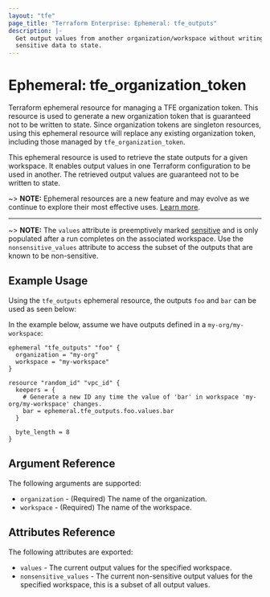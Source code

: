 ```yaml
---
layout: "tfe"
page_title: "Terraform Enterprise: Ephemeral: tfe_outputs"
description: |-
  Get output values from another organization/workspace without writing
  sensitive data to state.
---
```


# Ephemeral: tfe_organization_token

Terraform ephemeral resource for managing a TFE organization token. This
resource is used to generate a new organization token that is guaranteed not to
be written to state. Since organization tokens are singleton resources, using this ephemeral resource will replace any existing organization token, including those managed by `tfe_organization_token`.

This ephemeral resource is used to retrieve the state outputs for a given workspace.
It enables output values in one Terraform configuration to be used in another.
The retrieved output values are guaranteed not to be written to state.

~> **NOTE:** Ephemeral resources are a new feature and may evolve as we continue to explore their most effective uses. [Learn more](https://developer.hashicorp.com/terraform/language/v1.10.x/resources/ephemeral).

---


~> **NOTE:** The `values` attribute is preemptively marked [sensitive](https://developer.hashicorp.com/terraform/language/values/outputs#sensitive-suppressing-values-in-cli-output) and is only populated after a run completes on the associated workspace. Use the `nonsensitive_values` attribute to access the subset of the outputs
that are known to be non-sensitive.

## Example Usage

Using the `tfe_outputs` ephemeral resource, the outputs `foo` and `bar` can be used as seen below:

In the example below, assume we have outputs defined in a `my-org/my-workspace`:

```hcl
ephemeral "tfe_outputs" "foo" {
  organization = "my-org"
  workspace = "my-workspace"
}

resource "random_id" "vpc_id" {
  keepers = {
    # Generate a new ID any time the value of 'bar' in workspace 'my-org/my-workspace' changes.
    bar = ephemeral.tfe_outputs.foo.values.bar
  }

  byte_length = 8
}
```

## Argument Reference

The following arguments are supported:

* `organization` - (Required) The name of the organization.
* `workspace` - (Required) The name of the workspace.

## Attributes Reference

The following attributes are exported:

* `values` - The current output values for the specified workspace.
* `nonsensitive_values` - The current non-sensitive output values for the specified workspace, this is a subset of all output values.
